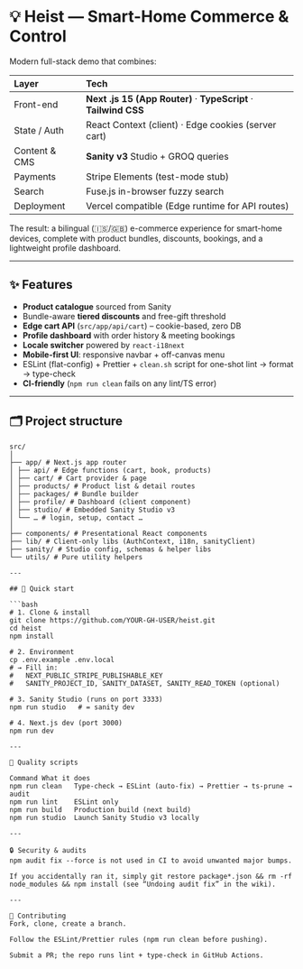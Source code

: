 # 💡 Heist — Smart-Home Commerce & Control

Modern full-stack demo that combines:

| Layer | Tech |
| :--- | :--- |
| Front-end | **Next .js 15 (App Router)** · **TypeScript** · **Tailwind CSS** |
| State / Auth | React Context (client) · Edge cookies (server cart) |
| Content & CMS | **Sanity v3** Studio + GROQ queries |
| Payments | Stripe Elements (test-mode stub) |
| Search | Fuse.js in-browser fuzzy search |
| Deployment | Vercel compatible (Edge runtime for API routes) |

The result: a bilingual (🇮🇸/🇬🇧) e-commerce experience for smart-home devices, complete with product bundles, discounts, bookings, and a lightweight profile dashboard.

---

## ✨ Features

- **Product catalogue** sourced from Sanity
- Bundle-aware **tiered discounts** and free-gift threshold
- **Edge cart API** (`src/app/api/cart`) – cookie-based, zero DB
- **Profile dashboard** with order history & meeting bookings
- **Locale switcher** powered by `react-i18next`
- **Mobile-first UI**: responsive navbar + off-canvas menu
- ESLint (flat-config) + Prettier + `clean.sh` script for one-shot lint → format → type-check
- **CI-friendly** (`npm run clean` fails on any lint/TS error)

---

## 🗂 Project structure

```text
src/
│
├── app/ # Next.js app router
│ ├── api/ # Edge functions (cart, book, products)
│ ├── cart/ # Cart provider & page
│ ├── products/ # Product list & detail routes
│ ├── packages/ # Bundle builder
│ ├── profile/ # Dashboard (client component)
│ ├── studio/ # Embedded Sanity Studio v3
│ └── … # login, setup, contact …
│
├── components/ # Presentational React components
├── lib/ # Client-only libs (AuthContext, i18n, sanityClient)
├── sanity/ # Studio config, schemas & helper libs
└── utils/ # Pure utility helpers

---

## 🚀 Quick start

```bash
# 1. Clone & install
git clone https://github.com/YOUR-GH-USER/heist.git
cd heist
npm install

# 2. Environment
cp .env.example .env.local
# → Fill in:
#   NEXT_PUBLIC_STRIPE_PUBLISHABLE_KEY
#   SANITY_PROJECT_ID, SANITY_DATASET, SANITY_READ_TOKEN (optional)

# 3. Sanity Studio (runs on port 3333)
npm run studio   # = sanity dev

# 4. Next.js dev (port 3000)
npm run dev

---

🧪 Quality scripts

Command	What it does
npm run clean	Type-check → ESLint (auto-fix) → Prettier → ts-prune → audit
npm run lint	ESLint only
npm run build	Production build (next build)
npm run studio	Launch Sanity Studio v3 locally

---

🔒 Security & audits
npm audit fix --force is not used in CI to avoid unwanted major bumps.

If you accidentally ran it, simply git restore package*.json && rm -rf node_modules && npm install (see “Undoing audit fix” in the wiki).

---

🤝 Contributing
Fork, clone, create a branch.

Follow the ESLint/Prettier rules (npm run clean before pushing).

Submit a PR; the repo runs lint + type-check in GitHub Actions.